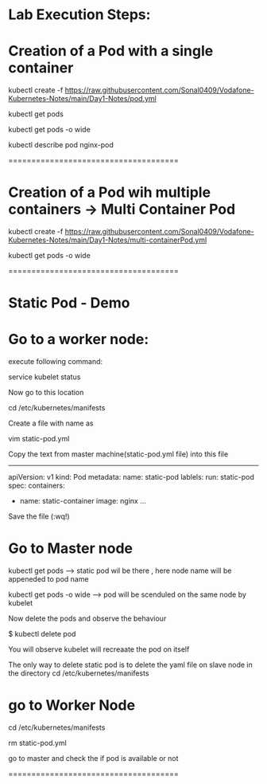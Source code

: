 Lab Execution Steps:
=====================

Creation of a Pod with a single container
======================================

kubectl create -f https://raw.githubusercontent.com/Sonal0409/Vodafone-Kubernetes-Notes/main/Day1-Notes/pod.yml

kubectl get pods

kubectl get pods -o wide

kubectl describe pod nginx-pod

=====================================

Creation of a Pod wih multiple containers -> Multi Container Pod
===========================================

kubectl create -f https://raw.githubusercontent.com/Sonal0409/Vodafone-Kubernetes-Notes/main/Day1-Notes/multi-containerPod.yml

kubectl get pods -o wide

=====================================

Static Pod - Demo
=======================================

# Go to a worker node:

execute following command:

service kubelet status

Now go to this location

cd /etc/kubernetes/manifests

Create  a file with name as 

vim static-pod.yml

Copy the text from master machine(static-pod.yml file) into this file

---
apiVersion: v1
kind: Pod
metadata:
 name: static-pod
 lablels:
   run: static-pod
spec:
 containers:
  - name: static-container
    image: nginx
...

Save the file (:wq!)

Go to Master node
================================

kubectl get pods --> static pod wil be there , here node name will be appeneded to pod name

kubectl get pods -o wide --> pod will be scenduled on the same node by kubelet

Now delete the pods and observe the behaviour

$ kubectl delete pod <podname>

You will observe kubelet will recreaate the pod on itself

The only way to delete static pod is to delete the yaml file on slave node in the directory cd /etc/kubernetes/manifests

go to Worker Node 
==========================

cd /etc/kubernetes/manifests

rm static-pod.yml

go to master and check the if pod is available or not

=====================================




